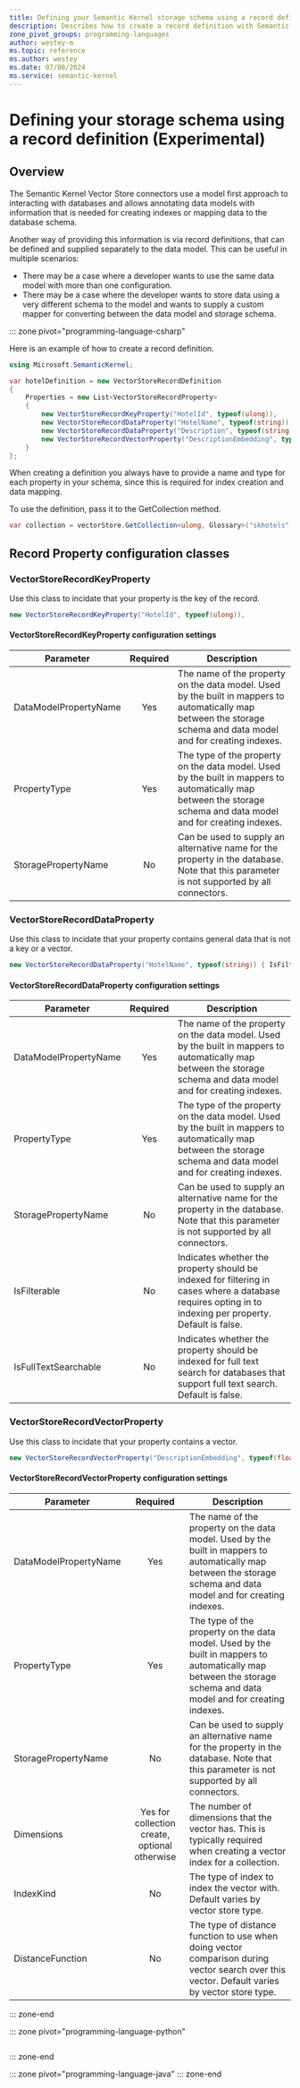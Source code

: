 ```yaml
---
title: Defining your Semantic Kernel storage schema using a record definition (Experimental)
description: Describes how to create a record definition with Semantic Kernel to use when writing to or reading from a Vector Store.
zone_pivot_groups: programming-languages
author: westey-m
ms.topic: reference
ms.author: westey
ms.date: 07/08/2024
ms.service: semantic-kernel
---
```

# Defining your storage schema using a record definition (Experimental)

## Overview

The Semantic Kernel Vector Store connectors use a model first approach to interacting with databases and allows annotating data
models with information that is needed for creating indexes or mapping data to the database schema.

Another way of providing this information is via record definitions, that can be defined and supplied separately to the data model.
This can be useful in multiple scenarios:

- There may be a case where a developer wants to use the same data model with more than one configuration.
- There may be a case where the developer wants to store data using a very different schema to the model and wants to supply a custom mapper for converting between the data model and storage schema.

::: zone pivot="programming-language-csharp"

Here is an example of how to create a record definition.

```csharp
using Microsoft.SemanticKernel;

var hotelDefinition = new VectorStoreRecordDefinition
{
    Properties = new List<VectorStoreRecordProperty>
    {
        new VectorStoreRecordKeyProperty("HotelId", typeof(ulong)),
        new VectorStoreRecordDataProperty("HotelName", typeof(string)) { IsFilterable = true },
        new VectorStoreRecordDataProperty("Description", typeof(string)) { IsFullTextSearchable = true },
        new VectorStoreRecordVectorProperty("DescriptionEmbedding", typeof(float)) { Dimensions = 4, IndexKind = IndexKind.Hnsw, DistanceFunction = DistanceFunction.CosineDistance },
    }
};
```

When creating a definition you always have to provide a name and type for each property in your schema, since this is required for index creation and data mapping.

To use the definition, pass it to the GetCollection method.

```csharp
var collection = vectorStore.GetCollection<ulong, Glossary>("skhotels", hotelDefinition);
```

## Record Property configuration classes

### VectorStoreRecordKeyProperty

Use this class to incidate that your property is the key of the record.

```csharp
new VectorStoreRecordKeyProperty("HotelId", typeof(ulong)),
```

#### VectorStoreRecordKeyProperty configuration settings

| Parameter                 | Required | Description                                                                                                                                                       |
|---------------------------|:--------:|-------------------------------------------------------------------------------------------------------------------------------------------------------------------|
| DataModelPropertyName     | Yes      | The name of the property on the data model. Used by the built in mappers to automatically map between the storage schema and data model and for creating indexes. |
| PropertyType              | Yes      | The type of the property on the data model. Used by the built in mappers to automatically map between the storage schema and data model and for creating indexes. |
| StoragePropertyName       | No       | Can be used to supply an alternative name for the property in the database. Note that this parameter is not supported by all connectors.                          |

### VectorStoreRecordDataProperty

Use this class to incidate that your property contains general data that is not a key or a vector.

```csharp
new VectorStoreRecordDataProperty("HotelName", typeof(string)) { IsFilterable = true },
```

#### VectorStoreRecordDataProperty configuration settings

| Parameter                 | Required | Description                                                                                                                                                       |
|---------------------------|:--------:|-------------------------------------------------------------------------------------------------------------------------------------------------------------------|
| DataModelPropertyName     | Yes      | The name of the property on the data model. Used by the built in mappers to automatically map between the storage schema and data model and for creating indexes. |
| PropertyType              | Yes      | The type of the property on the data model. Used by the built in mappers to automatically map between the storage schema and data model and for creating indexes. |
| StoragePropertyName       | No       | Can be used to supply an alternative name for the property in the database. Note that this parameter is not supported by all connectors.                          |
| IsFilterable              | No       | Indicates whether the property should be indexed for filtering in cases where a database requires opting in to indexing per property. Default is false.           |
| IsFullTextSearchable      | No       | Indicates whether the property should be indexed for full text search for databases that support full text search. Default is false.                              |

### VectorStoreRecordVectorProperty

Use this class to incidate that your property contains a vector.

```csharp
new VectorStoreRecordVectorProperty("DescriptionEmbedding", typeof(float)) { Dimensions = 4, IndexKind = IndexKind.Hnsw, DistanceFunction = DistanceFunction.CosineDistance },
```

#### VectorStoreRecordVectorProperty configuration settings

| Parameter                 | Required | Description                                                                                                                                                       |
|---------------------------|:--------:|-------------------------------------------------------------------------------------------------------------------------------------------------------------------|
| DataModelPropertyName     | Yes      | The name of the property on the data model. Used by the built in mappers to automatically map between the storage schema and data model and for creating indexes. |
| PropertyType              | Yes      | The type of the property on the data model. Used by the built in mappers to automatically map between the storage schema and data model and for creating indexes. |
| StoragePropertyName       | No       | Can be used to supply an alternative name for the property in the database. Note that this parameter is not supported by all connectors.                          |
| Dimensions                | Yes for collection create, optional otherwise | The number of dimensions that the vector has. This is typically required when creating a vector index for a collection.      |
| IndexKind                 | No       | The type of index to index the vector with. Default varies by vector store type.                                                                                  |
| DistanceFunction          | No       | The type of distance function to use when doing vector comparison during vector search over this vector. Default varies by vector store type.                     |

::: zone-end

::: zone pivot="programming-language-python"

```python
```

::: zone-end

::: zone pivot="programming-language-java"
::: zone-end

